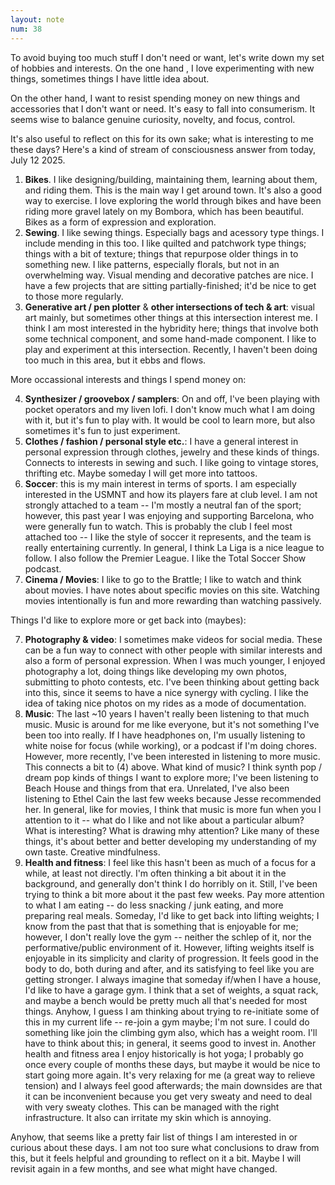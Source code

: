 ```yaml
---
layout: note
num: 38
---
```


To avoid buying too much stuff I don't need or want, let's write down my set of hobbies and interests. On the one hand , I love experimenting with new things, sometimes things I have little idea about. 

On the other hand, I want to resist spending money on new things and accessories that I don't want or need. It's easy to fall into consumerism. It seems wise to balance genuine curiosity, novelty, and focus, control.

It's also useful to reflect on this for its own sake; what is interesting to me these days? Here's a kind of stream of consciousness answer from today, July 12 2025. 

1. **Bikes**. I like designing/building, maintaining them, learning about them, and riding them. This is the main way I get around town. It's also a good way to exercise. I love exploring the world through bikes and have been riding more gravel lately on my Bombora, which has been beautiful. Bikes as a form of expression and exploration. 
2. **Sewing**. I like sewing things. Especially bags and acessory type things. I include mending in this too. I like quilted and patchwork type things; things with a bit of texture; things that repurpose older things in to something new. I like patterns, especially florals, but not in an overwhelming way. Visual mending and decorative patches are nice. I have a few projects that are sitting partially-finished; it'd be nice to get to those more regularly. 
3. **Generative art / pen plotter** & **other intersections of tech & art**: visual art mainly, but sometimes other things at this intersection interest me. I think I am most interested in the hybridity here; things that involve both some technical component, and some hand-made component. I like to play and experiment at this intersection. Recently, I haven't been doing too much in this area, but it ebbs and flows.

More occassional interests and things I spend money on: 

4. **Synthesizer / groovebox / samplers**: On and off, I've been playing with pocket operators and my liven lofi. I don't know much what I am doing with it, but it's fun to play with. It would be cool to learn more, but also sometimes it's fun to just experiment. 
5. **Clothes / fashion / personal style etc.**: I have a general interest in personal expression through clothes, jewelry and these kinds of things. Connects to interests in sewing and such. I like going to vintage stores, thrifting etc. Maybe someday I will get more into tattoos. 
6. **Soccer**: this is my main interest in terms of sports. I am especially interested in the USMNT and how its players fare at club level. I am not strongly attached to a team -- I'm mostly a neutral fan of the sport; however, this past year I was enjoying and supporting Barcelona, who were generally fun to watch. This is probably the club I feel most attached too -- I like the style of soccer it represents, and the team is really entertaining currently. In general, I think La Liga is a nice league to follow. I also follow the Premier League. I like the Total Soccer Show podcast.
7. **Cinema / Movies**: I like to go to the Brattle; I like to watch and think about movies. I have notes about specific movies on this site. Watching movies intentionally is fun and more rewarding than watching passively. 

Things I'd like to explore more or get back into (maybes): 

7. **Photography & video**: I sometimes make videos for social media. These can be a fun way to connect with other people with similar interests and also a form of personal expression. When I was much younger, I enjoyed photography a lot, doing things like developing my own photos, submitting to photo contests, etc. I've been thinking about getting back into this, since it seems to have a nice synergy with cycling. I like the idea of taking nice photos on my rides as a mode of documentation. 
8. **Music**: The last ~10 years I haven't really been listening to that much music. Music is around for me like everyone, but it's not something I've been too into really. If I have headphones on, I'm usually listening to white noise for focus (while working), or a podcast if I'm doing chores. However, more recently, I've been interested in listening to more music. This connects a bit to (4) above. What kind of music? I think synth pop / dream pop kinds of things I want to explore more; I've been listening to Beach House and things from that era. Unrelated, I've also been listening to Ethel Cain the last few weeks because Jesse recommended her. In general, like for movies, I think that music is more fun when you I attention to it -- what do I like and not like about a particular album? What is interesting? What is drawing mhy attention? Like many of these things, it's about better and better developing my understanding of my own taste. Creative mindfulness.
9. **Health and fitness**: I feel like this hasn't been as much of a focus for a while, at least not directly. I'm often thinking a bit about it in the background, and generally don't think I do horribly on it. Still, I've been trying to think a bit more about it the past few weeks. Pay more attention to what I am eating -- do less snacking / junk eating, and more preparing real meals. Someday, I'd like to get back into lifting weights; I know from the past that that is something that is enjoyable for me; however, I don't really love the gym -- neither the schlep of it, nor the performative/public environment of it. However, lifting weights itself is enjoyable in its simplicity and clarity of progression. It feels good in the body to do, both during and after, and its satisfying to feel like you are getting stronger. I always imagine that someday if/when I have a house, I'd like to have a garage gym. I think that a set of weights, a squat rack, and maybe a bench would be pretty much all that's needed for most things. Anyhow, I guess I am thinking about trying to re-initiate some of this in my current life -- re-join a gym maybe; I'm not sure. I could do something like join the climbing gym also, which has a weight room. I'll have to think about this; in general, it seems good to invest in. Another health and fitness area I enjoy historically is hot yoga; I probably go once every couple of months these days, but maybe it would be nice to start going more again. It's very relaxing for me (a great way to relieve tension) and I always feel good afterwards; the main downsides are that it can be inconvenient because you get very sweaty and need to deal with very sweaty clothes. This can be managed with the right infrastructure. It also can irritate my skin which is annoying. 

Anyhow, that seems like a pretty fair list of things I am interested in or curious about these days. I am not too sure what conclusions to draw from this, but it feels helpful and grounding to reflect on it a bit. Maybe I will revisit again in a few months, and see what might have changed. 


